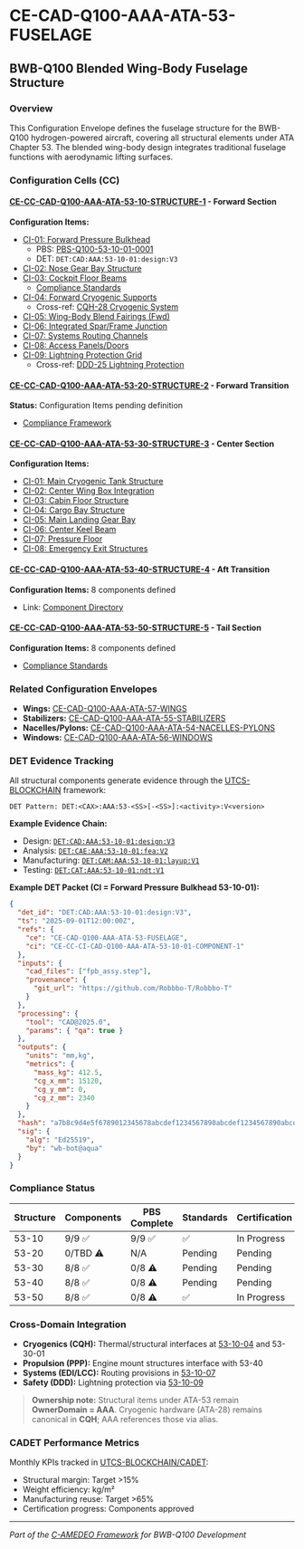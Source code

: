 # CE-CAD-Q100-AAA-ATA-53-FUSELAGE

## BWB-Q100 Blended Wing-Body Fuselage Structure

### Overview
This Configuration Envelope defines the fuselage structure for the BWB-Q100 hydrogen-powered aircraft, covering all structural elements under ATA Chapter 53. The blended wing-body design integrates traditional fuselage functions with aerodynamic lifting surfaces.

### Configuration Cells (CC)

#### [CE-CC-CAD-Q100-AAA-ATA-53-10-STRUCTURE-1](./CC/CE-CC-CAD-Q100-AAA-ATA-53-10-STRUCTURE-1/) - Forward Section
**Configuration Items:**
- [CI-01: Forward Pressure Bulkhead](./CC/CE-CC-CAD-Q100-AAA-ATA-53-10-STRUCTURE-1/CI/CE-CC-CI-CAD-Q100-AAA-ATA-53-10-01-COMPONENT-1/)
  - PBS: [PBS-Q100-53-10-01-0001](./CC/CE-CC-CAD-Q100-AAA-ATA-53-10-STRUCTURE-1/CI/CE-CC-CI-CAD-Q100-AAA-ATA-53-10-01-COMPONENT-1/cp/CE-CC-CI-CP-CAD-Q100-AAA-ATA-53-10-01-COMPONENT-1-PBS-Q100-53-10-01-0001/PBS.json)
  - DET: `DET:CAD:AAA:53-10-01:design:V3`
- [CI-02: Nose Gear Bay Structure](./CC/CE-CC-CAD-Q100-AAA-ATA-53-10-STRUCTURE-1/CI/CE-CC-CI-CAD-Q100-AAA-ATA-53-10-02-COMPONENT-2/)
- [CI-03: Cockpit Floor Beams](./CC/CE-CC-CAD-Q100-AAA-ATA-53-10-STRUCTURE-1/CI/CE-CC-CI-CAD-Q100-AAA-ATA-53-10-03-COMPONENT-3/)
  - [Compliance Standards](./CC/CE-CC-CAD-Q100-AAA-ATA-53-10-STRUCTURE-1/CI/CE-CC-CI-CAD-Q100-AAA-ATA-53-10-03-COMPONENT-3/compliance/standards.yaml)
- [CI-04: Forward Cryogenic Supports](./CC/CE-CC-CAD-Q100-AAA-ATA-53-10-STRUCTURE-1/CI/CE-CC-CI-CAD-Q100-AAA-ATA-53-10-04-COMPONENT-4/)
  - Cross-ref: [CQH-28 Cryogenic System](../../CQH-CRYOGENICS_QUANTUM_INTERFACES_HYDROGEN_CELLS/CE-CAD-Q100-CQH-ATA-28-BWB-CRYO-V21/)
- [CI-05: Wing-Body Blend Fairings (Fwd)](./CC/CE-CC-CAD-Q100-AAA-ATA-53-10-STRUCTURE-1/CI/CE-CC-CI-CAD-Q100-AAA-ATA-53-10-05-COMPONENT-5/)
- [CI-06: Integrated Spar/Frame Junction](./CC/CE-CC-CAD-Q100-AAA-ATA-53-10-STRUCTURE-1/CI/CE-CC-CI-CAD-Q100-AAA-ATA-53-10-06-COMPONENT-6/)
- [CI-07: Systems Routing Channels](./CC/CE-CC-CAD-Q100-AAA-ATA-53-10-STRUCTURE-1/CI/CE-CC-CI-CAD-Q100-AAA-ATA-53-10-07-COMPONENT-7/)
- [CI-08: Access Panels/Doors](./CC/CE-CC-CAD-Q100-AAA-ATA-53-10-STRUCTURE-1/CI/CE-CC-CI-CAD-Q100-AAA-ATA-53-10-08-COMPONENT-8/)
- [CI-09: Lightning Protection Grid](./CC/CE-CC-CAD-Q100-AAA-ATA-53-10-STRUCTURE-1/CI/CE-CC-CI-CAD-Q100-AAA-ATA-53-10-09-COMPONENT-9/)
  - Cross-ref: [DDD-25 Lightning Protection](../../DDD-DEFENCE_CYBERSECURITY_SAFETY/)

#### [CE-CC-CAD-Q100-AAA-ATA-53-20-STRUCTURE-2](./CC/CE-CC-CAD-Q100-AAA-ATA-53-20-STRUCTURE-2/) - Forward Transition
**Status:** Configuration Items pending definition
- [Compliance Framework](./CC/CE-CC-CAD-Q100-AAA-ATA-53-20-STRUCTURE-2/compliance/)

#### [CE-CC-CAD-Q100-AAA-ATA-53-30-STRUCTURE-3](./CC/CE-CC-CAD-Q100-AAA-ATA-53-30-STRUCTURE-3/) - Center Section
**Configuration Items:**
- [CI-01: Main Cryogenic Tank Structure](./CC/CE-CC-CAD-Q100-AAA-ATA-53-30-STRUCTURE-3/CI/CE-CC-CI-CAD-Q100-AAA-ATA-53-30-01-COMPONENT-1/)
- [CI-02: Center Wing Box Integration](./CC/CE-CC-CAD-Q100-AAA-ATA-53-30-STRUCTURE-3/CI/CE-CC-CI-CAD-Q100-AAA-ATA-53-30-02-COMPONENT-2/)
- [CI-03: Cabin Floor Structure](./CC/CE-CC-CAD-Q100-AAA-ATA-53-30-STRUCTURE-3/CI/CE-CC-CI-CAD-Q100-AAA-ATA-53-30-03-COMPONENT-3/)
- [CI-04: Cargo Bay Structure](./CC/CE-CC-CAD-Q100-AAA-ATA-53-30-STRUCTURE-3/CI/CE-CC-CI-CAD-Q100-AAA-ATA-53-30-04-COMPONENT-4/)
- [CI-05: Main Landing Gear Bay](./CC/CE-CC-CAD-Q100-AAA-ATA-53-30-STRUCTURE-3/CI/CE-CC-CI-CAD-Q100-AAA-ATA-53-30-05-COMPONENT-5/)
- [CI-06: Center Keel Beam](./CC/CE-CC-CAD-Q100-AAA-ATA-53-30-STRUCTURE-3/CI/CE-CC-CI-CAD-Q100-AAA-ATA-53-30-06-COMPONENT-6/)
- [CI-07: Pressure Floor](./CC/CE-CC-CAD-Q100-AAA-ATA-53-30-STRUCTURE-3/CI/CE-CC-CI-CAD-Q100-AAA-ATA-53-30-07-COMPONENT-7/)
- [CI-08: Emergency Exit Structures](./CC/CE-CC-CAD-Q100-AAA-ATA-53-30-STRUCTURE-3/CI/CE-CC-CI-CAD-Q100-AAA-ATA-53-30-08-COMPONENT-8/)

#### [CE-CC-CAD-Q100-AAA-ATA-53-40-STRUCTURE-4](./CC/CE-CC-CAD-Q100-AAA-ATA-53-40-STRUCTURE-4/) - Aft Transition
**Configuration Items:** 8 components defined
- Link: [Component Directory](./CC/CE-CC-CAD-Q100-AAA-ATA-53-40-STRUCTURE-4/CI/)

#### [CE-CC-CAD-Q100-AAA-ATA-53-50-STRUCTURE-5](./CC/CE-CC-CAD-Q100-AAA-ATA-53-50-STRUCTURE-5/) - Tail Section
**Configuration Items:** 8 components defined
- [Compliance Standards](./CC/CE-CC-CAD-Q100-AAA-ATA-53-50-STRUCTURE-5/compliance/standards.yaml)

### Related Configuration Envelopes

- **Wings:** [CE-CAD-Q100-AAA-ATA-57-WINGS](../CE-CAD-Q100-AAA-ATA-57-WINGS/)
- **Stabilizers:** [CE-CAD-Q100-AAA-ATA-55-STABILIZERS](../CE-CAD-Q100-AAA-ATA-55-STABILIZERS/)
- **Nacelles/Pylons:** [CE-CAD-Q100-AAA-ATA-54-NACELLES-PYLONS](../CE-CAD-Q100-AAA-ATA-54-NACELLES-PYLONS/)
- **Windows:** [CE-CAD-Q100-AAA-ATA-56-WINDOWS](../CE-CAD-Q100-AAA-ATA-56-WINDOWS/)

### DET Evidence Tracking

All structural components generate evidence through the [UTCS-BLOCKCHAIN](../../../../../../UTCS-BLOCKCHAIN/) framework:

```
DET Pattern: DET:<CAX>:AAA:53-<SS>[-<SS>]:<activity>:V<version>
```

**Example Evidence Chain:**
- Design: [`DET:CAD:AAA:53-10-01:design:V3`](../../../../../../UTCS-BLOCKCHAIN/DET/CAD/AAA/53-10-01/design/V3/)
- Analysis: [`DET:CAE:AAA:53-10-01:fea:V2`](../../../../../../UTCS-BLOCKCHAIN/DET/CAE/AAA/53-10-01/fea/V2/)
- Manufacturing: [`DET:CAM:AAA:53-10-01:layup:V1`](../../../../../../UTCS-BLOCKCHAIN/DET/CAM/AAA/53-10-01/layup/V1/)
- Testing: [`DET:CAT:AAA:53-10-01:ndt:V1`](../../../../../../UTCS-BLOCKCHAIN/DET/CAT/AAA/53-10-01/ndt/V1/)

**Example DET Packet (CI = Forward Pressure Bulkhead 53-10-01):**
```json
{
  "det_id": "DET:CAD:AAA:53-10-01:design:V3",
  "ts": "2025-09-01T12:00:00Z",
  "refs": {
    "ce": "CE-CAD-Q100-AAA-ATA-53-FUSELAGE",
    "ci": "CE-CC-CI-CAD-Q100-AAA-ATA-53-10-01-COMPONENT-1"
  },
  "inputs": { 
    "cad_files": ["fpb_assy.step"],
    "provenance": {
      "git_url": "https://github.com/Robbbo-T/Robbbo-T"
    }
  },
  "processing": { 
    "tool": "CAD@2025.0", 
    "params": { "qa": true } 
  },
  "outputs": { 
    "units": "mm,kg", 
    "metrics": { 
      "mass_kg": 412.5,
      "cg_x_mm": 15120,
      "cg_y_mm": 0,
      "cg_z_mm": 2340
    } 
  },
  "hash": "a7b8c9d4e5f6789012345678abcdef1234567890abcdef1234567890abcdef12",
  "sig": { 
    "alg": "Ed25519", 
    "by": "wb-bot@aqua" 
  }
}
```

### Compliance Status

| Structure | Components | PBS Complete | Standards | Certification |
|-----------|------------|--------------|-----------|---------------|
| 53-10 | 9/9 ✅ | 9/9 ✅ | ✅ | In Progress |
| 53-20 | 0/TBD ⚠️ | N/A | Pending | Pending |
| 53-30 | 8/8 ✅ | 0/8 ⚠️ | Pending | Pending |
| 53-40 | 8/8 ✅ | 0/8 ⚠️ | Pending | Pending |
| 53-50 | 8/8 ✅ | 0/8 ⚠️ | ✅ | In Progress |

### Cross-Domain Integration

- **Cryogenics (CQH):** Thermal/structural interfaces at [53-10-04](./CC/CE-CC-CAD-Q100-AAA-ATA-53-10-STRUCTURE-1/CI/CE-CC-CI-CAD-Q100-AAA-ATA-53-10-04-COMPONENT-4/) and 53-30-01
- **Propulsion (PPP):** Engine mount structures interface with 53-40
- **Systems (EDI/LCC):** Routing provisions in [53-10-07](./CC/CE-CC-CAD-Q100-AAA-ATA-53-10-STRUCTURE-1/CI/CE-CC-CI-CAD-Q100-AAA-ATA-53-10-07-COMPONENT-7/)
- **Safety (DDD):** Lightning protection via [53-10-09](./CC/CE-CC-CAD-Q100-AAA-ATA-53-10-STRUCTURE-1/CI/CE-CC-CI-CAD-Q100-AAA-ATA-53-10-09-COMPONENT-9/)

> **Ownership note:** Structural items under ATA-53 remain **OwnerDomain = AAA**.
> Cryogenic hardware (ATA-28) remains canonical in **CQH**; AAA references those via alias.

### CADET Performance Metrics

Monthly KPIs tracked in [UTCS-BLOCKCHAIN/CADET](../../../../../../UTCS-BLOCKCHAIN/CADET/kpis/):
- Structural margin: Target >15%
- Weight efficiency: kg/m²
- Manufacturing reuse: Target >65%
- Certification progress: Components approved

---
*Part of the [C-AMEDEO Framework](../../../../C-AMEDEO-FRAMEWORK/) for BWB-Q100 Development*
